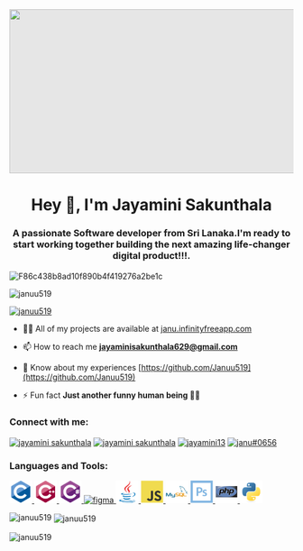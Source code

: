 <img style="display: block;-webkit-user-select: none;margin: auto;cursor: zoom-in;background-color: hsl(0, 0%, 90%);transition: background-color 300ms;" src="https://user-images.githubusercontent.com/43504407/140059056-5609753a-bc75-48c7-97f7-decd3e07eca3.png" width="950" height="291">
<h1 align="center">Hey 👋, I'm Jayamini Sakunthala</h1>
<h3 align="center">A passionate Software developer from Sri Lanaka.I'm ready to start working together building the next amazing life-changer digital product!!!.</h3>

<img align="center" title="woman.gif" src="https://cdn.dribbble.com/users/911625/screenshots/11113787/media/f86c438b8ad10f890b4f419276a2be1c.gif" alt="F86c438b8ad10f890b4f419276a2be1c" >


<p align="left"> <img src="https://komarev.com/ghpvc/?username=januu519&label=Profile%20views&color=0e75b6&style=flat" alt="januu519" /> </p>

<p align="left"> <a href="https://github.com/ryo-ma/github-profile-trophy"><img src="https://github-profile-trophy.vercel.app/?username=januu519" alt="januu519" /></a> </p>

- 👨‍💻 All of my projects are available at [janu.infinityfreeapp.com](janu.infinityfreeapp.com)

- 📫 How to reach me **jayaminisakunthala629@gmail.com**

- 📄 Know about my experiences [https://github.com/Januu519](https://github.com/Januu519)

- ⚡ Fun fact **Just another funny human being 🌸🌼**

<h3 align="left">Connect with me:</h3>
<p align="left">
<a href="https://linkedin.com/in/jayamini sakunthala" target="blank"><img align="center" src="https://raw.githubusercontent.com/rahuldkjain/github-profile-readme-generator/master/src/images/icons/Social/linked-in-alt.svg" alt="jayamini sakunthala" height="30" width="40" /></a>
<a href="https://fb.com/jayamini sakunthala" target="blank"><img align="center" src="https://raw.githubusercontent.com/rahuldkjain/github-profile-readme-generator/master/src/images/icons/Social/facebook.svg" alt="jayamini sakunthala" height="30" width="40" /></a>
<a href="https://instagram.com/jayamini13" target="blank"><img align="center" src="https://raw.githubusercontent.com/rahuldkjain/github-profile-readme-generator/master/src/images/icons/Social/instagram.svg" alt="jayamini13" height="30" width="40" /></a>
<a href="https://discord.gg/janu#0656" target="blank"><img align="center" src="https://raw.githubusercontent.com/rahuldkjain/github-profile-readme-generator/master/src/images/icons/Social/discord.svg" alt="janu#0656" height="30" width="40" /></a>
</p>

<h3 align="left">Languages and Tools:</h3>
<p align="left"> <a href="https://www.cprogramming.com/" target="_blank" rel="noreferrer"> <img src="https://raw.githubusercontent.com/devicons/devicon/master/icons/c/c-original.svg" alt="c" width="40" height="40"/> </a> <a href="https://www.w3schools.com/cpp/" target="_blank" rel="noreferrer"> <img src="https://raw.githubusercontent.com/devicons/devicon/master/icons/cplusplus/cplusplus-original.svg" alt="cplusplus" width="40" height="40"/> </a> <a href="https://www.w3schools.com/cs/" target="_blank" rel="noreferrer"> <img src="https://raw.githubusercontent.com/devicons/devicon/master/icons/csharp/csharp-original.svg" alt="csharp" width="40" height="40"/> </a> <a href="https://www.figma.com/" target="_blank" rel="noreferrer"> <img src="https://www.vectorlogo.zone/logos/figma/figma-icon.svg" alt="figma" width="40" height="40"/> </a> <a href="https://www.java.com" target="_blank" rel="noreferrer"> <img src="https://raw.githubusercontent.com/devicons/devicon/master/icons/java/java-original.svg" alt="java" width="40" height="40"/> </a> <a href="https://developer.mozilla.org/en-US/docs/Web/JavaScript" target="_blank" rel="noreferrer"> <img src="https://raw.githubusercontent.com/devicons/devicon/master/icons/javascript/javascript-original.svg" alt="javascript" width="40" height="40"/> </a> <a href="https://www.mysql.com/" target="_blank" rel="noreferrer"> <img src="https://raw.githubusercontent.com/devicons/devicon/master/icons/mysql/mysql-original-wordmark.svg" alt="mysql" width="40" height="40"/> </a> <a href="https://www.photoshop.com/en" target="_blank" rel="noreferrer"> <img src="https://raw.githubusercontent.com/devicons/devicon/master/icons/photoshop/photoshop-line.svg" alt="photoshop" width="40" height="40"/> </a> <a href="https://www.php.net" target="_blank" rel="noreferrer"> <img src="https://raw.githubusercontent.com/devicons/devicon/master/icons/php/php-original.svg" alt="php" width="40" height="40"/> </a> <a href="https://www.python.org" target="_blank" rel="noreferrer"> <img src="https://raw.githubusercontent.com/devicons/devicon/master/icons/python/python-original.svg" alt="python" width="40" height="40"/> </a> </p>

<p><img align="left" src="https://github-readme-stats.vercel.app/api/top-langs?username=januu519&show_icons=true&locale=en&layout=compact" alt="januu519" /></p>

<p>&nbsp;<img align="center" src="https://github-readme-stats.vercel.app/api?username=januu519&show_icons=true&locale=en" alt="januu519" /></p>

<p><img align="center" src="https://github-readme-streak-stats.herokuapp.com/?user=januu519&" alt="januu519" /></p>
